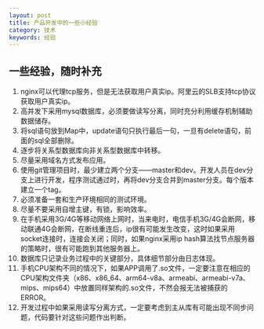 ```yaml
---
layout: post
title: 产品开发中的一些小经验
category: 技术
keywords: 经验
---
```


## 一些经验，随时补充

1.	nginx可以代理tcp服务，但是无法获取用户真实ip。阿里云的SLB支持tcp协议获取用户真实ip。
2.	高并发下采用mysql数据库，必须要做读写分离，同时充分利用缓存机制辅助数据储存。
3.	将sql语句放到Map中，update语句只执行最后一句，一旦有delete语句，前面的sql全部删除。
4.	逐步将关系型数据库向非关系型数据库中转移。
5.	尽量采用域名方式发布应用。
6.	使用git管理项目时，最少建立两个分支——master和dev。开发人员在dev分支上进行开发，程序测试通过时，再将dev分支合并到master分支。每个版本建立一个tag。
7.	必须准备一套和生产环境相同的测试环境。
8.	尽量不要采用自增主键，有锁，影响效率。
9.	在手机采用3G/4G等移动网络上网时，当来电时，电信手机3G/4G会断网，移动联通4G会断网，在断线重连后，ip很有可能发生改变，这时如果采用socket连接时，连接会关闭；同时，如果nginx采用ip hash算法找节点服务器的策略时，很有可能跑到其他服务器上。
10.	数据库只记录业务过程中的关键部分，具体细节部分由日志体现。
11.	手机CPU架构不同的情况下，如果APP调用了.so文件，一定要注意在相应的CPU架构文件夹（x86、x86_64、arm64-v8a、armeabi、armeabi-v7a、mips、mips64）中放置同样架构的.so文件，不然会报无法被捕获的ERROR。
12. 开发过程中如果采用读写分离方式，一定要考虑到主从库有可能出现不同步问题，代码要针对这些问题作出判断。


